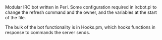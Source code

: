 Modular IRC bot written in Perl. Some configuration required in ircbot.pl to change the refresh command and the owner, and the variables at the start of the file.

The bulk of the bot functionality is in Hooks.pm, which hooks functions in response to commands the server sends.
